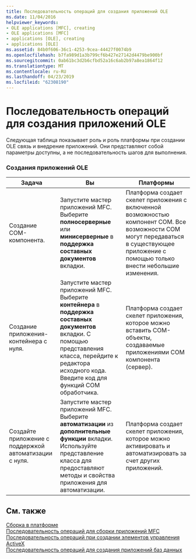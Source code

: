 ```yaml
---
title: Последовательность операций для создания приложений OLE
ms.date: 11/04/2016
helpviewer_keywords:
- OLE applications [MFC], creating
- OLE applications [MFC]
- applications [OLE], creating
- applications [OLE]
ms.assetid: 84b0f606-36c1-4253-9cea-44427f0074b9
ms.openlocfilehash: b7fa989d1a3b799cf6b427e27142d4479be900bf
ms.sourcegitcommit: 0ab61bc3d2b6cfbd52a16c6ab2b97a8ea1864f12
ms.translationtype: MT
ms.contentlocale: ru-RU
ms.lasthandoff: 04/23/2019
ms.locfileid: "62308190"
---
```

# <a name="sequence-of-operations-for-creating-ole-applications"></a>Последовательность операций для создания приложений OLE

Следующая таблица показывает роль и роль платформы при создании OLE связь и внедрение приложений. Они представляют собой параметры доступны, а не последовательность шагов для выполнения.

### <a name="creating-ole-applications"></a>Создания приложений OLE

|Задача|Вы|Платформы|
|----------|------------|------------------------|
|Создание COM-компонента.|Запустите мастер приложений MFC. Выберите **полносерверные** или **минисерверные** в **поддержка составных документов** вкладки.|Платформа создает скелет приложения с включенной возможностью компонент COM. Все возможности COM могут передаваться в существующее приложение с помощью только внести небольшие изменения.|
|Создание приложения-контейнера с нуля.|Запустите мастер приложений MFC. Выберите **контейнера** в **поддержка составных документов** вкладки. С помощью представления класса, перейдите к редактора исходного кода. Введите код для функций COM обработчика.|Платформа создает скелет приложения, которое можно вставить COM-объекты, создаваемые приложениями COM компонента (сервер).|
|Создайте приложение с поддержкой автоматизации с нуля.|Запустите мастер приложений MFC. Выберите **автоматизации** из **дополнительные функции** вкладки. Используйте представление класса для предоставляют методы и свойства приложения для автоматизации.|Платформа создает скелет приложения, которое можно активировать и автоматизировать за счет других приложений.|

## <a name="see-also"></a>См. также

[Сборка в платформе](../mfc/building-on-the-framework.md)<br/>
[Последовательность операций для сборки приложений MFC](../mfc/sequence-of-operations-for-building-mfc-applications.md)<br/>
[Последовательность операций при создании элементов управления ActiveX](../mfc/sequence-of-operations-for-creating-activex-controls.md)<br/>
[Последовательность операций для создания приложений баз данных](../mfc/sequence-of-operations-for-creating-database-applications.md)
